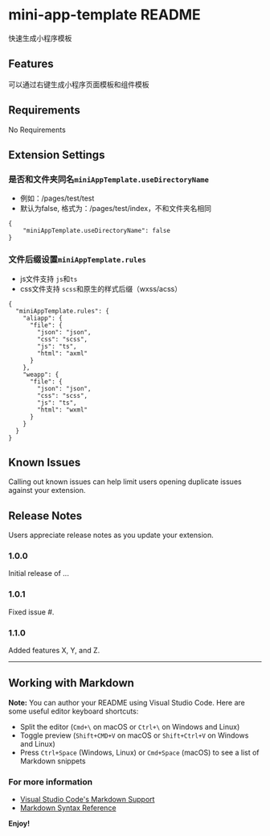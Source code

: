 # mini-app-template README

快速生成小程序模板

## Features

可以通过右键生成小程序页面模板和组件模板

## Requirements

No Requirements

## Extension Settings

### 是否和文件夹同名`miniAppTemplate.useDirectoryName`
* 例如：/pages/test/test 
* 默认为false, 格式为：/pages/test/index，不和文件夹名相同

```
{
    "miniAppTemplate.useDirectoryName": false
}
```

### 文件后缀设置`miniAppTemplate.rules`

* js文件支持 `js`和`ts`
* css文件支持 `scss`和原生的样式后缀（wxss/acss）

```
{
  "miniAppTemplate.rules": {
    "aliapp": {
      "file": {
        "json": "json",
        "css": "scss",
        "js": "ts",
        "html": "axml"
      }
    },
    "weapp": {
      "file": {
        "json": "json",
        "css": "scss",
        "js": "ts",
        "html": "wxml"
      }
    }
  }
}
```


## Known Issues

Calling out known issues can help limit users opening duplicate issues against your extension.

## Release Notes

Users appreciate release notes as you update your extension.

### 1.0.0

Initial release of ...

### 1.0.1

Fixed issue #.

### 1.1.0

Added features X, Y, and Z.

-----------------------------------------------------------------------------------------------------------

## Working with Markdown

**Note:** You can author your README using Visual Studio Code.  Here are some useful editor keyboard shortcuts:

* Split the editor (`Cmd+\` on macOS or `Ctrl+\` on Windows and Linux)
* Toggle preview (`Shift+CMD+V` on macOS or `Shift+Ctrl+V` on Windows and Linux)
* Press `Ctrl+Space` (Windows, Linux) or `Cmd+Space` (macOS) to see a list of Markdown snippets

### For more information

* [Visual Studio Code's Markdown Support](http://code.visualstudio.com/docs/languages/markdown)
* [Markdown Syntax Reference](https://help.github.com/articles/markdown-basics/)

**Enjoy!**
